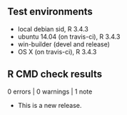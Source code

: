 ## Test environments
* local debian sid, R 3.4.3
* ubuntu 14.04 (on travis-ci), R 3.4.3
* win-builder (devel and release)
* OS X (on travis-ci), R 3.4.3

## R CMD check results

0 errors | 0 warnings | 1 note

* This is a new release.
